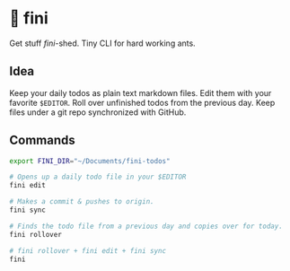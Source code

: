 # 🐜 fini

Get stuff _fini_-shed. Tiny CLI for hard working ants.

## Idea

Keep your daily todos as plain text markdown files. Edit them with your favorite `$EDITOR`. Roll
over unfinished todos from the previous day. Keep files under a git repo synchronized with GitHub.

## Commands

```bash
export FINI_DIR="~/Documents/fini-todos"

# Opens up a daily todo file in your $EDITOR
fini edit

# Makes a commit & pushes to origin.
fini sync

# Finds the todo file from a previous day and copies over for today.
fini rollover

# fini rollover + fini edit + fini sync
fini
```
